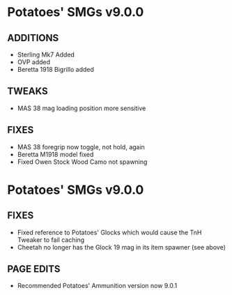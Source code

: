 # Potatoes' SMGs v9.0.0
## ADDITIONS
- Sterling Mk7 Added
- OVP added
- Beretta 1918 Bigrillo added

## TWEAKS
- MAS 38 mag loading position more sensitive

## FIXES
- MAS 38 foregrip now toggle, not hold, again
- Beretta M1918 model fixed
- Fixed Owen Stock Wood Camo not spawning

# Potatoes' SMGs v9.0.0
## FIXES
- Fixed reference to Potatoes' Glocks which would cause the TnH Tweaker to fail caching
- Cheetah no longer has the Glock 19 mag in its item spawner (see above)

## PAGE EDITS
- Recommended Potatoes' Ammunition version now 9.0.1
